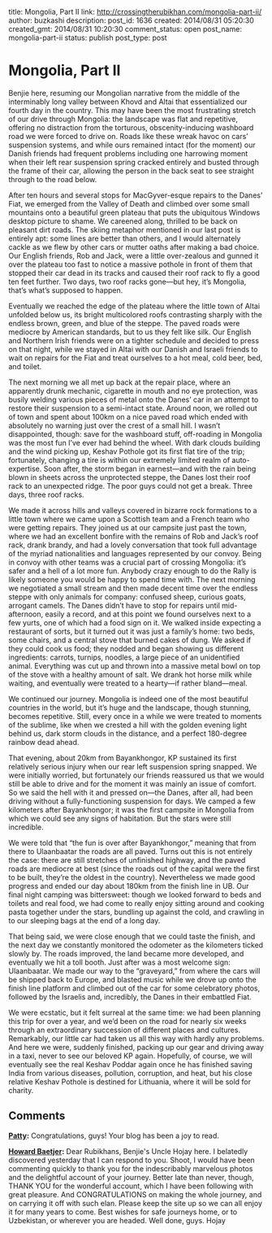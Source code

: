 title: Mongolia, Part II
link: http://crossingtherubikhan.com/mongolia-part-ii/
author: buzkashi
description: 
post_id: 1636
created: 2014/08/31 05:20:30
created_gmt: 2014/08/31 10:20:30
comment_status: open
post_name: mongolia-part-ii
status: publish
post_type: post

# Mongolia, Part II

<p>Benjie here, resuming our Mongolian narrative from the middle of the interminably long valley between Khovd and Altai that essentialized our fourth day in the country. This may have been the most frustrating stretch of our drive through Mongolia: the landscape was flat and repetitive, offering no distraction from the torturous, obscenity-inducing washboard road we were forced to drive on. Roads like these wreak havoc on cars’ suspension systems, and while ours remained intact (for the moment) our Danish friends had frequent problems including one harrowing moment when their left rear suspension spring cracked entirely and busted through the frame of their car, allowing the person in the back seat to see straight through to the road below. </p>
<p>After ten hours and several stops for MacGyver-esque repairs to the Danes’ Fiat, we emerged from the Valley of Death and climbed over some small mountains onto a beautiful green plateau that puts the ubiquitous Windows desktop picture to shame. We careened along, thrilled to be back on pleasant dirt roads. The skiing metaphor mentioned in our last post is entirely apt: some lines are better than others, and I would alternately cackle as we flew by other cars or mutter oaths after making a bad choice. Our English friends, Rob and Jack, were a little over-zealous and gunned it over the plateau too fast to notice a massive pothole in front of them that stopped their car dead in its tracks and caused their roof rack to fly a good ten feet further. Two days, two roof racks gone—but hey, it’s Mongolia, that’s what’s supposed to happen.</p>
<p>Eventually we reached the edge of the plateau where the little town of Altai unfolded below us, its bright multicolored roofs contrasting sharply with the endless brown, green, and blue of the steppe. The paved roads were mediocre by American standards, but to us they felt like silk. Our English and Northern Irish friends were on a tighter schedule and decided to press on that night, while we stayed in Altai with our Danish and Israeli friends to wait on repairs for the Fiat and treat ourselves to a hot meal, cold beer, bed, and toilet. </p>
<p>The next morning we all met up back at the repair place, where an apparently drunk mechanic, cigarette in mouth and no eye protection, was busily welding various pieces of metal onto the Danes’ car in an attempt to restore their suspension to a semi-intact state. Around noon, we rolled out of town and spent about 100km on a nice paved road which ended with absolutely no warning just over the crest of a small hill. I wasn’t disappointed, though: save for the washboard stuff, off-roading in Mongolia was the most fun I’ve ever had behind the wheel. With dark clouds building and the wind picking up, Keshav Pothole got its first flat tire of the trip; fortunately, changing a tire is within our extremely limited realm of auto-expertise. Soon after, the storm began in earnest—and with the rain being blown in sheets across the unprotected steppe, the Danes lost their roof rack to an unexpected ridge. The poor guys could not get a break. Three days, three roof racks. </p>
<p>We made it across hills and valleys covered in bizarre rock formations to a little town where we came upon a Scottish team and a French team who were getting repairs. They joined us at our campsite just past the town, where we had an excellent bonfire with the remains of Rob and Jack’s roof rack, drank brandy, and had a lovely conversation that took full advantage of the myriad nationalities and languages represented by our convoy. Being in convoy with other teams was a crucial part of crossing Mongolia: it’s safer and a hell of a lot more fun. Anybody crazy enough to do the Rally is likely someone you would be happy to spend time with.
The next morning we negotiated a small stream and then made decent time over the endless steppe with only animals for company: confused sheep, curious goats, arrogant camels. The Danes didn’t have to stop for repairs until mid-afternoon, easily a record, and at this point we found ourselves next to a few yurts, one of which had a food sign on it. We walked inside expecting a restaurant of sorts, but it turned out it was just a family’s home: two beds, some chairs, and a central stove that burned cakes of dung. We asked if they could cook us food; they nodded and began showing us different ingredients: carrots, turnips, noodles, a large piece of an unidentified animal. Everything was cut up and thrown into a massive metal bowl on top of the stove with a healthy amount of salt. We drank hot horse milk while waiting, and eventually were treated to a hearty—if rather bland—meal.</p>
<p>We continued our journey. Mongolia is indeed one of the most beautiful countries in the world, but it’s huge and the landscape, though stunning, becomes repetitive. Still, every once in a while we were treated to moments of the sublime, like when we crested a hill with the golden evening light behind us, dark storm clouds in the distance, and a perfect 180-degree rainbow dead ahead. </p>
<p>That evening, about 20km from Bayankhongor, KP sustained its first relatively serious injury when our rear left suspension spring snapped. We were initially worried, but fortunately our friends reassured us that we would still be able to drive and for the moment it was mainly an issue of comfort. So we said the hell with it and pressed on—the Danes, after all, had been driving without a fully-functioning suspension for days. We camped a few kilometers after Bayankhongor; it was the first campsite in Mongolia from which we could see any signs of habitation. But the stars were still incredible.</p>
<p>We were told that “the fun is over after Bayankhongor,” meaning that from there to Ulaanbaatar the roads are all paved. Turns out this is not entirely the case: there are still stretches of unfinished highway, and the paved roads are mediocre at best (since the roads out of the capital were the first to be built, they’re the oldest in the country). Nevertheless we made good progress and ended our day about 180km from the finish line in UB. Our final night camping was bittersweet: though we looked forward to beds and toilets and real food, we had come to really enjoy sitting around and cooking pasta together under the stars, bundling up against the cold, and crawling in to our sleeping bags at the end of a long day.</p>
<p>That being said, we were close enough that we could taste the finish, and the next day we constantly monitored the odometer as the kilometers ticked slowly by. The roads improved, the land became more developed, and eventually we hit a toll booth. Just after was a most welcome sign: Ulaanbaatar. We made our way to the “graveyard,” from where the cars will be shipped back to Europe, and blasted music while we drove up onto the finish line platform and climbed out of the car for some celebratory photos, followed by the Israelis and, incredibly, the Danes in their embattled Fiat. </p>
<p>We were ecstatic, but it felt surreal at the same time: we had been planning this trip for over a year, and we’d been on the road for nearly six weeks through an extraordinary succession of different places and cultures. Remarkably, our little car had taken us all this way with hardly any problems. And here we were, suddenly finished, packing up our gear and driving away in a taxi, never to see our beloved KP again. Hopefully, of course, we will eventually see the real Keshav Poddar again once he has finished saving India from various diseases, pollution, corruption, and heat, but his close relative Keshav Pothole is destined for Lithuania, where it will be sold for charity.</p>

## Comments

**[Patty](#3989 "2014-08-31 06:55:07"):** Congratulations, guys! Your blog has been a joy to read.

**[Howard Baetjer](#3999 "2014-08-31 18:30:06"):** Dear Rubikhans, Benjie's Uncle Hojay here. I belatedly discovered yesterday that I can respond to you. Shoot, I would have been commenting quickly to thank you for the indescribably marvelous photos and the delightful account of your journey. Better late than never, though, THANK YOU for the wonderful account, which I have been following with great pleasure. And CONGRATULATIONS on making the whole journey, and on carrying it off with such elan. Please keep the site up so we can all enjoy it for many years to come. Best wishes for safe journeys home, or to Uzbekistan, or wherever you are headed. Well done, guys. Hojay

